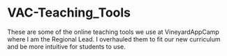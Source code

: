 # VAC-Teaching_Tools

These are some of the online teaching tools we use at VineyardAppCamp where I am the Regional Lead. 
I overhauled them to fit our new curriculum and be more intuitive for students to use. 
